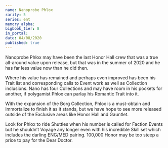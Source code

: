 ```yaml
---
name: Nanoprobe Phlox
rarity: 5
series: ent
memory_alpha:
bigbook_tier: 8
in_portal:
date: 04/08/2020
published: true
---
```


Nanoprobe Phlox may have been the last Honor Hall crew that was a true all-around value upon release, but that was in the summer of 2020 and he has far less value now than he did then.

Where his value has remained and perhaps even improved has been his Trait list and corresponding calls to Event work as well as Collection inclusions. Nano has four Collections and may have room in his pockets for another, if polygamist Phlox can parlay his Romantic Trait into it.

With the expansion of the Borg Collection, Phlox is a must-obtain and Immortalize to finish it as it stands, but we have hope to see more released outside of the Exclusive areas like Honor Hall and Gauntlet. 

Look for Phlox to ride Shuttles when his number is called for Faction Events but he shouldn’t Voyage any longer even with his incredible Skill set which includes the darling ENG/MED pairing. 100,000 Honor may be too steep a price to pay for the Dear Doctor.
